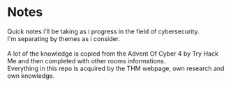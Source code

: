 # Notes
Quick notes i'll be taking as i progress in the field of cybersecurity.<br>
I'm separating by themes as i consider. <br>
<br>
A lot of the knowledge is copied from the Advent Of Cyber 4 by Try Hack Me and then completed with other rooms informations.<br>
Everything in this repo is acquired by the THM webpage, own research and own knowledge.<br>
